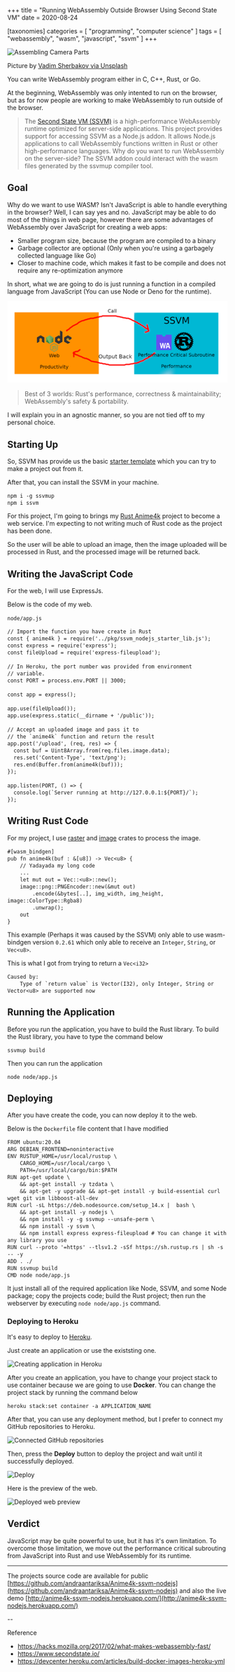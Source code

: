 +++
title = "Running WebAssembly Outside Browser Using Second State VM"
date = 2020-08-24

[taxonomies]
categories = [
  "programming",
  "computer science"
]
tags = [
  "webassembly",
  "wasm",
  "javascript",
  "ssvm"
]
+++

![Assembling Camera Parts](https://images.unsplash.com/4/madebyvadim.jpg?ixlib=rb-1.2.1&ixid=eyJhcHBfaWQiOjEyMDd9&auto=format&fit=crop&w=1498&q=80)

Picture by [Vadim Sherbakov via Unsplash](https://unsplash.com/@madebyvadim)

You can write WebAssembly program either in C, C++, Rust, or Go.

At the beginning, WebAssembly was only intented to run on the browser, but as for now people are working to make WebAssembly to run outside of the browser.

> The [Second State VM (SSVM)](https://github.com/second-state/ssvm) is a high-performance WebAssembly runtime optimized for server-side applications. This project provides support for accessing SSVM as a Node.js addon. It allows Node.js applications to call WebAssembly functions written in Rust or other high-performance languages. Why do you want to run WebAssembly on the server-side? The SSVM addon could interact with the wasm files generated by the ssvmup compiler tool.

## Goal

Why do we want to use WASM? Isn't JavaScript is able to handle everything in the browser? Well, I can say yes and no. JavaScript may be able to do most of the things in web page, however there are some advantages of WebAssembly over JavaScript for creating a web apps:

- Smaller program size, because the program are compiled to a binary
- Garbage collector are optional (Only when you're using a garbagely collected language like Go)
- Closer to machine code, which makes it fast to be compile and does not require any re-optimization anymore 

In short, what we are going to do is just running a function in a compiled language from JavaScript (You can use Node or Deno for the runtime).

![](/static/assets/misc/wasm/node-ssvm.png)

> Best of 3 worlds: Rust's performance, correctness & maintainability; WebAssembly's safety & portability.

I will explain you in an agnostic manner, so you are not tied off to my personal choice.

## Starting Up

So, SSVM has provide us the basic [starter template](https://github.com/second-state/ssvm-nodejs-starter) which you can try to make a project out from it.

After that, you can install the SSVM in your machine.

```
npm i -g ssvmup
npm i ssvm
```

For this project, I'm going to brings my [Rust Anime4k](https://github.com/andraantariksa/Anime4k-rs) project to become a web service. I'm expecting to not writing much of Rust code as the project has been done.

So the user will be able to upload an image, then the image uploaded will be processed in Rust, and the processed image will be returned back.

## Writing the JavaScript Code

For the web, I will use ExpressJs.

Below is the code of my web.

`node/app.js`

```
// Import the function you have create in Rust
const { anime4k } = require('../pkg/ssvm_nodejs_starter_lib.js');
const express = require('express');
const fileUpload = require('express-fileupload');

// In Heroku, the port number was provided from environment
// variable.
const PORT = process.env.PORT || 3000;

const app = express();

app.use(fileUpload());
app.use(express.static(__dirname + '/public'));

// Accept an uploaded image and pass it to
// the `anime4k` function and return the result
app.post('/upload', (req, res) => {
  const buf = Uint8Array.from(req.files.image.data);
  res.set('Content-Type', 'text/png');
  res.end(Buffer.from(anime4k(buf)));
});

app.listen(PORT, () => {
  console.log(`Server running at http://127.0.0.1:${PORT}/`);
});
```

## Writing Rust Code

For my project, I use [raster](https://github.com/kosinix/raster) and [image](https://crates.io/crates/image) crates to process the image.

```
#[wasm_bindgen]
pub fn anime4k(buf : &[u8]) -> Vec<u8> {
    // Yadayada my long code
    ...
    let mut out = Vec::<u8>::new();
    image::png::PNGEncoder::new(&mut out)
        .encode(&bytes[..], img_width, img_height, image::ColorType::Rgba8)
        .unwrap();
    out
}
```

This example (Perhaps it was caused by the SSVM) only able to use wasm-bindgen version `0.2.61` which only able to receive an `Integer`, `String`, or `Vec<u8>`.

This is what I got from trying to return a `Vec<i32>`

```
Caused by:
    Type of `return value` is Vector(I32), only Integer, String or Vector<u8> are supported now
```

## Running the Application

Before you run the application, you have to build the Rust library. To build the Rust library, you have to type the command below

```
ssvmup build
```

Then you can run the application

```
node node/app.js
```

## Deploying

After you have create the code, you can now deploy it to the web.

Below is the `Dockerfile` file content that I have modified

```
FROM ubuntu:20.04
ARG DEBIAN_FRONTEND=noninteractive
ENV RUSTUP_HOME=/usr/local/rustup \
    CARGO_HOME=/usr/local/cargo \
    PATH=/usr/local/cargo/bin:$PATH
RUN apt-get update \
    && apt-get install -y tzdata \
    && apt-get -y upgrade && apt-get install -y build-essential curl wget git vim libboost-all-dev
RUN curl -sL https://deb.nodesource.com/setup_14.x |  bash \
    && apt-get install -y nodejs \
    && npm install -y -g ssvmup --unsafe-perm \
    && npm install -y ssvm \
    && npm install express express-fileupload # You can change it with any library you use
RUN curl --proto '=https' --tlsv1.2 -sSf https://sh.rustup.rs | sh -s -- -y
ADD . ./
RUN ssvmup build
CMD node node/app.js
```

It just install all of the required application like Node, SSVM, and some Node package; copy the projects code; build the Rust project; then run the webserver by executing `node node/app.js` command.

### Deploying to Heroku

It's easy to deploy to [Heroku](https://heroku.com/).

Just create an application or use the existsting one.

![Creating application in Heroku](https://i.imgur.com/t7lCW65.png)

After you create an application, you have to change your project stack to use container because we are going to use **Docker**. You can change the project stack by running the command below

```
heroku stack:set container -a APPLICATION_NAME
```

After that, you can use any deployment method, but I prefer to connect my GitHub repositories to Heroku.

![Connected GitHub repositories](https://i.imgur.com/G9ytYKX.png)

Then, press the **Deploy** button to deploy the project and wait until it successfully deployed. 

![Deploy](https://i.imgur.com/PUGgFwK.png)

Here is the preview of the web.

![Deployed web preview](https://i.imgur.com/TxtKHri.png)

## Verdict

JavaScript may be quite powerful to use, but it has it's own limitation. To overcome those limitation, we move out the performance critical subrouting from JavaScript into Rust and use WebAssembly for its runtime.

---

The projects source code are available for public [https://github.com/andraantariksa/Anime4k-ssvm-nodejs](https://github.com/andraantariksa/Anime4k-ssvm-nodejs) and also the live demo [http://anime4k-ssvm-nodejs.herokuapp.com/](http://anime4k-ssvm-nodejs.herokuapp.com/)

--

Reference

- https://hacks.mozilla.org/2017/02/what-makes-webassembly-fast/
- https://www.secondstate.io/
- https://devcenter.heroku.com/articles/build-docker-images-heroku-yml
